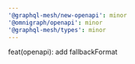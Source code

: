 ```yaml
---
'@graphql-mesh/new-openapi': minor
'@omnigraph/openapi': minor
'@graphql-mesh/types': minor
---
```


feat(openapi): add fallbackFormat
